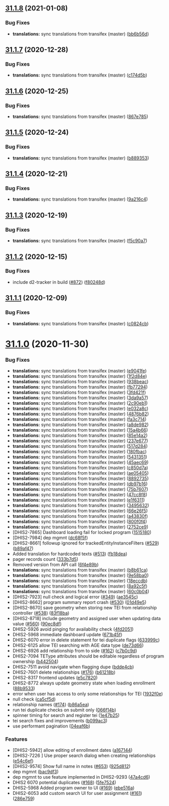 ## [31.1.8](https://github.com/dhis2/tracker-capture-app/compare/v31.1.7...v31.1.8) (2021-01-08)


### Bug Fixes

* **translations:** sync translations from transifex (master) ([bb6b56d](https://github.com/dhis2/tracker-capture-app/commit/bb6b56d40bba767a16c2bf8df9f5cce8581c857e))

## [31.1.7](https://github.com/dhis2/tracker-capture-app/compare/v31.1.6...v31.1.7) (2020-12-28)


### Bug Fixes

* **translations:** sync translations from transifex (master) ([c174d5b](https://github.com/dhis2/tracker-capture-app/commit/c174d5b8952ff13fc678bbd5cbdb3a692a3abafa))

## [31.1.6](https://github.com/dhis2/tracker-capture-app/compare/v31.1.5...v31.1.6) (2020-12-25)


### Bug Fixes

* **translations:** sync translations from transifex (master) ([867e785](https://github.com/dhis2/tracker-capture-app/commit/867e785509cc615c8821e1cfad303d64d1598a8a))

## [31.1.5](https://github.com/dhis2/tracker-capture-app/compare/v31.1.4...v31.1.5) (2020-12-24)


### Bug Fixes

* **translations:** sync translations from transifex (master) ([b889353](https://github.com/dhis2/tracker-capture-app/commit/b889353673d30d2223c3d3eb9936f8f297630dab))

## [31.1.4](https://github.com/dhis2/tracker-capture-app/compare/v31.1.3...v31.1.4) (2020-12-21)


### Bug Fixes

* **translations:** sync translations from transifex (master) ([9a216c4](https://github.com/dhis2/tracker-capture-app/commit/9a216c43e8719ddeb3d30af6f031163bc9451497))

## [31.1.3](https://github.com/dhis2/tracker-capture-app/compare/v31.1.2...v31.1.3) (2020-12-19)


### Bug Fixes

* **translations:** sync translations from transifex (master) ([f5c90a7](https://github.com/dhis2/tracker-capture-app/commit/f5c90a72ca16ffa95346cf1422b82f157a7c960c))

## [31.1.2](https://github.com/dhis2/tracker-capture-app/compare/v31.1.1...v31.1.2) (2020-12-15)


### Bug Fixes

* include d2-tracker in build ([#872](https://github.com/dhis2/tracker-capture-app/issues/872)) ([f80248d](https://github.com/dhis2/tracker-capture-app/commit/f80248dcad00a7f6ac715639809db11e60c8aa50))

## [31.1.1](https://github.com/dhis2/tracker-capture-app/compare/v31.1.0...v31.1.1) (2020-12-09)


### Bug Fixes

* **translations:** sync translations from transifex (master) ([c0824cb](https://github.com/dhis2/tracker-capture-app/commit/c0824cb830331a276556ac73eb69ca9425db65f0))

# [31.1.0](https://github.com/dhis2/tracker-capture-app/compare/v31.0.12...v31.1.0) (2020-11-30)


### Bug Fixes

* **translations:** sync translations from transifex (master) ([e9041fe](https://github.com/dhis2/tracker-capture-app/commit/e9041febdc1da6bd422a65b3b889888b1554d801))
* **translations:** sync translations from transifex (master) ([1f2d84e](https://github.com/dhis2/tracker-capture-app/commit/1f2d84e21e1804fa47dcd25b77a3052f53e3e5ca))
* **translations:** sync translations from transifex (master) ([938beac](https://github.com/dhis2/tracker-capture-app/commit/938beac8a7fffa6c0614d00a0c577000f454bc9d))
* **translations:** sync translations from transifex (master) ([fb77294](https://github.com/dhis2/tracker-capture-app/commit/fb77294cf424befb752a9fa11cd1a00b015addca))
* **translations:** sync translations from transifex (master) ([3fd421f](https://github.com/dhis2/tracker-capture-app/commit/3fd421f3a2556616dac6a1ee7f909271cf628253))
* **translations:** sync translations from transifex (master) ([3da9a57](https://github.com/dhis2/tracker-capture-app/commit/3da9a5730b9e6aed825d95f2c8aa37dabb1ab83d))
* **translations:** sync translations from transifex (master) ([2c90eb1](https://github.com/dhis2/tracker-capture-app/commit/2c90eb1c9e6b287fec46bfb8f706c4f33e3b40ab))
* **translations:** sync translations from transifex (master) ([e032a8c](https://github.com/dhis2/tracker-capture-app/commit/e032a8c47b445336f4beaeee272580962eb44291))
* **translations:** sync translations from transifex (master) ([4876b82](https://github.com/dhis2/tracker-capture-app/commit/4876b8221cf795b904846835454246f6d7aff947))
* **translations:** sync translations from transifex (master) ([fa3c714](https://github.com/dhis2/tracker-capture-app/commit/fa3c7146677617dd57c8ed62becd20dfafc0a3ec))
* **translations:** sync translations from transifex (master) ([a8de982](https://github.com/dhis2/tracker-capture-app/commit/a8de982e524c5dfc81c0a0355aea1ed919f861d8))
* **translations:** sync translations from transifex (master) ([15a4b66](https://github.com/dhis2/tracker-capture-app/commit/15a4b660c2f3cb25483f5960386b338c06ef3f83))
* **translations:** sync translations from transifex (master) ([85e14a2](https://github.com/dhis2/tracker-capture-app/commit/85e14a2ed50e4b542c27bba539c5c7a9ab394104))
* **translations:** sync translations from transifex (master) ([237e677](https://github.com/dhis2/tracker-capture-app/commit/237e6779bea09d48d40b502eb29721f69db65ec5))
* **translations:** sync translations from transifex (master) ([517d284](https://github.com/dhis2/tracker-capture-app/commit/517d284556d606558e10cc91fcf046fd82d29ea3))
* **translations:** sync translations from transifex (master) ([180fbac](https://github.com/dhis2/tracker-capture-app/commit/180fbac5cdf259ce74f31ae164fbf2566ddf9962))
* **translations:** sync translations from transifex (master) ([5431351](https://github.com/dhis2/tracker-capture-app/commit/5431351caa953b62df44fa00a171b956abe61340))
* **translations:** sync translations from transifex (master) ([45aec69](https://github.com/dhis2/tracker-capture-app/commit/45aec69a370663184e000ce586339ea8b84b9d77))
* **translations:** sync translations from transifex (master) ([c850d7a](https://github.com/dhis2/tracker-capture-app/commit/c850d7a17f11ea37ec82eb924f2fd93e09938e11))
* **translations:** sync translations from transifex (master) ([ae05405](https://github.com/dhis2/tracker-capture-app/commit/ae05405ad9f838569d70885b36a5ee1a7975bb05))
* **translations:** sync translations from transifex (master) ([8892735](https://github.com/dhis2/tracker-capture-app/commit/8892735cd83bb8c8237f0f1c2cc2f1d8691b09b6))
* **translations:** sync translations from transifex (master) ([db97b16](https://github.com/dhis2/tracker-capture-app/commit/db97b16aa0a14a69729a644be87f285f70209cfb))
* **translations:** sync translations from transifex (master) ([75b7607](https://github.com/dhis2/tracker-capture-app/commit/75b76074fb929468d967bd91b6d0245401b4938f))
* **translations:** sync translations from transifex (master) ([47cc8f8](https://github.com/dhis2/tracker-capture-app/commit/47cc8f833a1f1ee9418cfecaf86bcb586eada1b8))
* **translations:** sync translations from transifex (master) ([e1f6311](https://github.com/dhis2/tracker-capture-app/commit/e1f63112eb164b259ee739044b69693839813e15))
* **translations:** sync translations from transifex (master) ([3495632](https://github.com/dhis2/tracker-capture-app/commit/349563290840476c965160829f607d7bf5109b91))
* **translations:** sync translations from transifex (master) ([66e26f5](https://github.com/dhis2/tracker-capture-app/commit/66e26f543a8a735e579473e579bcfd556bcc9504))
* **translations:** sync translations from transifex (master) ([a43830f](https://github.com/dhis2/tracker-capture-app/commit/a43830fca624d26dfe80ba3d8c0c26f94cfb1a56))
* **translations:** sync translations from transifex (master) ([800f0f4](https://github.com/dhis2/tracker-capture-app/commit/800f0f47d0c44e46fafa82918ecd1114c31f1487))
* **translations:** sync translations from transifex (master) ([2752ce9](https://github.com/dhis2/tracker-capture-app/commit/2752ce9282bcdf8f7c0db5ca0f01ba3180535243))
* [DHIS2-7865] Dashboard loading fail for locked program ([1515180](https://github.com/dhis2/tracker-capture-app/commit/1515180030c399d04f9a2eec0c65acd21d0a6da4))
* [DHIS2-7984] dep mgmnt ([dc68f5f](https://github.com/dhis2/tracker-capture-app/commit/dc68f5f30655679205fe5b44f147222844b97182))
* [DHIS2-8661] followup ignored for trackedEntityInstanceFilters ([#529](https://github.com/dhis2/tracker-capture-app/issues/529)) ([b89af47](https://github.com/dhis2/tracker-capture-app/commit/b89af474199ba30220f47a55c56165294b8f8a3d))
* Added translation for hardcoded texts ([#513](https://github.com/dhis2/tracker-capture-app/issues/513)) ([fb18dea](https://github.com/dhis2/tracker-capture-app/commit/fb18dea632c73baea473cf5c05436dacc38ad1e9))
* pager records count ([333b7d5](https://github.com/dhis2/tracker-capture-app/commit/333b7d53ef537aaf5cdfb04ec4820bc2eea41d41))
* Removed version from API call ([6f4e89b](https://github.com/dhis2/tracker-capture-app/commit/6f4e89bddefe101f13df650f7d55af215f7c3cf6))
* **translations:** sync translations from transifex (master) ([b8b61ca](https://github.com/dhis2/tracker-capture-app/commit/b8b61ca677d3eab52001e0ab3a79a47ce8b0e192))
* **translations:** sync translations from transifex (master) ([9e58ba0](https://github.com/dhis2/tracker-capture-app/commit/9e58ba0bf0a3189d51d95398eacba09d6a0b1203))
* **translations:** sync translations from transifex (master) ([18eccdb](https://github.com/dhis2/tracker-capture-app/commit/18eccdbc4f550947f2c4021cc1479018aacda6ef))
* **translations:** sync translations from transifex (master) ([8a92c5f](https://github.com/dhis2/tracker-capture-app/commit/8a92c5f949d91089afffb94aa10eef1138f6d4b0))
* **translations:** sync translations from transifex (master) ([60c0b04](https://github.com/dhis2/tracker-capture-app/commit/60c0b04d4366eb33304e9e9465f4581689ba40c1))
* [DHIS2-7923] null check and logical error ([#349](https://github.com/dhis2/tracker-capture-app/issues/349)) ([ae3545c](https://github.com/dhis2/tracker-capture-app/commit/ae3545cc4b49e57ece9ee670fe57e76ecef27028))
* [DHIS2-8662] program summary report crash ([#530](https://github.com/dhis2/tracker-capture-app/issues/530)) ([01d49e5](https://github.com/dhis2/tracker-capture-app/commit/01d49e5013fbc1c35de251b50661b119e407b95a))
* [DHIS2-8670] save geometry when storing new TEI from relationship controller ([#538](https://github.com/dhis2/tracker-capture-app/issues/538)) ([83f18ba](https://github.com/dhis2/tracker-capture-app/commit/83f18ba0d47ec56bfd8e382536cead9619339329))
* [DHIS2-8718] include geometry and assigned user when updating data value ([#560](https://github.com/dhis2/tracker-capture-app/issues/560)) ([90ec8df](https://github.com/dhis2/tracker-capture-app/commit/90ec8df869c493607724f3dfdd69063e2160e537))
* DHIS2-5926 avoid pinging for availability check ([4fd2051](https://github.com/dhis2/tracker-capture-app/commit/4fd2051830635f0699ed5864c89cf4d8724a7d55))
* DHIS2-5968 immediate dashboard update ([671b45f](https://github.com/dhis2/tracker-capture-app/commit/671b45fbc1b6c87e8530cbf9fdbd1ce10215ecc2))
* DHIS2-6070 error in delete statement for tei duplicate flags ([633999c](https://github.com/dhis2/tracker-capture-app/commit/633999ce465427d8c7c3cdde83a11fb530a5ecbd))
* DHIS2-6125 allow TEI searching with AGE data type ([de73d66](https://github.com/dhis2/tracker-capture-app/commit/de73d66c9b4b83b87d15cbc0ce3b693964d8fb24))
* DHIS2-6926 add relationship from to side ([#162](https://github.com/dhis2/tracker-capture-app/issues/162)) ([c7b0c9d](https://github.com/dhis2/tracker-capture-app/commit/c7b0c9d84a1c78011cf3d9fa6e94369650c8a673))
* DHIS2-7094 TEType attributes should be editable regardless of program ownership ([b442504](https://github.com/dhis2/tracker-capture-app/commit/b442504a00ae0a2d095dafd2c95cdd48499d039c))
* DHIS2-7511 avoid navigate when flagging dupe ([bdde4cb](https://github.com/dhis2/tracker-capture-app/commit/bdde4cbfefa51a4c0e0e6a9c5c8b6d6d420fa35b))
* DHIS2-7601 delete relationships ([#176](https://github.com/dhis2/tracker-capture-app/issues/176)) ([b61218b](https://github.com/dhis2/tracker-capture-app/commit/b61218bd14ced2eea1c7bfc7ba90e30b731fc24f))
* DHIS2-8317 frontend updates ([e5c7820](https://github.com/dhis2/tracker-capture-app/commit/e5c782065166f12e69eabb13c5f91014737e2c53))
* DHIS2-8772 always update geometry state when loading enrollment ([88b9533](https://github.com/dhis2/tracker-capture-app/commit/88b953394cbbda9e0a01161f5577395018448871))
* error when user has access to only some relationships for TEI ([1932f0e](https://github.com/dhis2/tracker-capture-app/commit/1932f0eba2c4ec82af5606eba60055ddfb9f4a78))
* null check ([ca5cf5d](https://github.com/dhis2/tracker-capture-app/commit/ca5cf5d31694c3c70ebaec1fe228da57d9032da9))
* relationship names ([#174](https://github.com/dhis2/tracker-capture-app/issues/174)) ([b86a5ea](https://github.com/dhis2/tracker-capture-app/commit/b86a5eafb115e9073dee3bb060cdc1f190faf2f0))
* run tei duplicate checks on submit only ([066f14b](https://github.com/dhis2/tracker-capture-app/commit/066f14ba61817698c3d870cbc1991ed47ac89976))
* spinner timing for search and register tei ([1e47b25](https://github.com/dhis2/tracker-capture-app/commit/1e47b25b4394f9c2128565aa79cfe263fad1f0b9))
* tei search fixes and improvements ([b099ac3](https://github.com/dhis2/tracker-capture-app/commit/b099ac3ead89214b13a633d22b642513d9da3534))
* use performant pagination ([04eaf6b](https://github.com/dhis2/tracker-capture-app/commit/04eaf6bb00b3c601409c26f5ebcabcea05fbd73f))


### Features

* [DHIS2-5942] allow editing of enrollment dates ([a167144](https://github.com/dhis2/tracker-capture-app/commit/a1671446fdfd9a4393f32ca2683693cd8417caa0))
* [DHIS2-7226 ] Use proper search dialog when creating relationships ([e54c6ef](https://github.com/dhis2/tracker-capture-app/commit/e54c6ef87c0c7285dde7406fd5a8956064d3f28c))
* [DHIS2-9574] Show full name in notes ([#653](https://github.com/dhis2/tracker-capture-app/issues/653)) ([925d812](https://github.com/dhis2/tracker-capture-app/commit/925d8125cb7fa142e9f69115d9ec34c7565f0382))
* dep mgmnt ([bac9df3](https://github.com/dhis2/tracker-capture-app/commit/bac9df3f74e782f44bf00aae181380ffcdf71092))
* dep mgmnt to use feature implemented in DHIS2-9293 ([47a4cd6](https://github.com/dhis2/tracker-capture-app/commit/47a4cd6c75058ce350235d3ce2422327fa5f346f))
* DHIS2 6070 potential duplicates ([#168](https://github.com/dhis2/tracker-capture-app/issues/168)) ([5fe7524](https://github.com/dhis2/tracker-capture-app/commit/5fe7524f45edef9c2ea3e78c19cb9390df912e51))
* DHIS2-5968 Added program owner to UI ([#169](https://github.com/dhis2/tracker-capture-app/issues/169)) ([ebe516a](https://github.com/dhis2/tracker-capture-app/commit/ebe516aab4394f424057af3832c69842a7a110da))
* DHIS2-6053 add custom search UI for user assignment ([#161](https://github.com/dhis2/tracker-capture-app/issues/161)) ([286e759](https://github.com/dhis2/tracker-capture-app/commit/286e7595e05a4f5baa901f94afbe2a8163d83f30))
